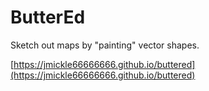 # ButterEd
 
Sketch out maps by "painting" vector shapes.

[https://jmickle66666666.github.io/buttered](https://jmickle66666666.github.io/buttered)
